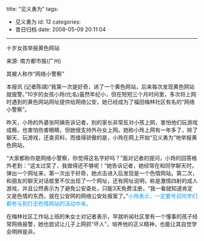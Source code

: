 title: “见义勇为”
tags:
  - 见义勇为
id: 12
categories:
  - 昔日归档
date: 2008-05-09 20:11:04
---

十岁女孩举报黄色网站

来源: 南方都市报(广州)

其被人称作“网络小警察”

本报讯 (记者陈祺)“我第一次是好奇，进了一个黄色网站，后来每次发现黄色网站就报警。”10岁的女孩小玲(化名)虽然年纪小，但在短短三个月时间里，多次将上网时遇到的黄色网站网址提供给网络公安，她已经成为了福田梅林社区有名的“网络小警察”。

昨天，小玲的外婆张阿姨告诉记者，别的家长非常反对小孩上网，害怕他们玩游戏成瘾，也害怕伤害眼睛，但她很支持外孙女上网。她称小玲上网有一年多了，除了聊天、玩游戏，还查资料，而值得骄傲的是，小玲在网上开始“见义勇为”地举报黄色网站。

“大家都称你是网络小警察，你觉得这名字好吗？”面对记者的提问，小玲的回答格外老到：“这太过奖了，我做得还不够呢！”她告诉记者，她经常在和同学聊天时，弹出一个网址来，第一次出于好奇，她点击进入后发现是一个色情网站。第二次，和朋友的聊天对话框里不仅出现了一个网址，还有网址说明，称是激情四射的成人游戏，并且公然表示为了避免公安查处，只能3天免费注册，“我一看就知道肯定又是色情的东西，就在公安网的网络公安处报案了。”<font color="#089dea">小玲表示，一定要号召同学们都参与到打击色情网站的活动中来。</font>

在梅林社区工作站上班的朱女士对记者表示，早就听闻社区里有一个懂事的孩子经常网络报警，她也尝试让儿子上网抓“坏人”，培养他的正义精神，也能让其自觉学会明辨是非。